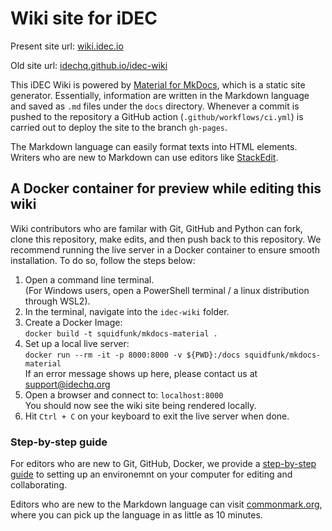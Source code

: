 # Wiki site for iDEC

Present site url: [wiki.idec.io](https://wiki.idec.io)

Old site url: [idechq.github.io/idec-wiki](https://idechq.github.io/idec-wiki)

This iDEC Wiki is powered by [Material for MkDocs](https://squidfunk.github.io/mkdocs-material/), which is a static site generator. Essentially, information are written in the Markdown language and saved as `.md` files under the `docs` directory. Whenever a commit is pushed to the repository a GitHub action (`.github/workflows/ci.yml`) is carried out to deploy the site to the branch `gh-pages`.

The Markdown language can easily format texts into HTML elements. Writers who are new to Markdown can use editors like [StackEdit](https://stackedit.io).

## A Docker container for preview while editing this wiki

Wiki contributors who are familar with Git, GitHub and Python can fork, clone this repository, make edits, and then push back to this repository. We recommend running the live server in a Docker container to ensure smooth installation. To do so, follow the steps below:

1. Open a command line terminal.  
   (For Windows users, open a PowerShell terminal / a linux distribution through WSL2).
2. In the terminal, navigate into the `idec-wiki` folder.
3. Create a Docker Image:  
   `docker build -t squidfunk/mkdocs-material .`
4. Set up a local live server:  
   `docker run --rm -it -p 8000:8000 -v ${PWD}:/docs squidfunk/mkdocs-material`  
   If an error message shows up here, please contact us at [support@idechq.org](mailto:support@idechq.org)
5. Open a browser and connect to:
   `localhost:8000`  
   You should now see the wiki site being rendered locally.
6. Hit `Ctrl + C` on your keyboard to exit the live server when done.

### Step-by-step guide

For editors who are new to Git, GitHub, Docker, we provide a [step-by-step guide]() to setting up an environemnt on your computer for editing and collaborating.

Editors who are new to the Markdown language can visit [commonmark.org](https://commonmark.org/), where you can pick up the language in as little as 10 minutes.
